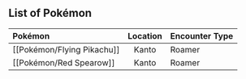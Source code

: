## List of Pokémon

Pokémon | Location | Encounter Type
:--- | :---: | :---
[[Pokémon/Flying Pikachu]] | Kanto  | Roamer
[[Pokémon/Red Spearow]] | Kanto | Roamer